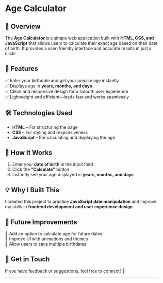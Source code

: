 
# **Age Calculator**  

## **📌 Overview**  
The **Age Calculator** is a simple web application built with **HTML, CSS, and JavaScript** that allows users to calculate their exact age based on their date of birth. It provides a user-friendly interface and accurate results in just a click!  

## **🎯 Features**  
✅ Enter your birthdate and get your precise age instantly  
✅ Displays age in **years, months, and days**  
✅ Clean and responsive design for a smooth user experience  
✅ Lightweight and efficient—loads fast and works seamlessly  

## **🛠️ Technologies Used**  
- **HTML** – For structuring the page  
- **CSS** – For styling and responsiveness  
- **JavaScript** – For calculating and displaying the age  

## **🚀 How It Works**  
1. Enter your **date of birth** in the input field  
2. Click the **"Calculate"** button  
3. Instantly see your age displayed in **years, months, and days**  


## **💡 Why I Built This**  
I created this project to practice **JavaScript date manipulation** and improve my skills in **frontend development and user experience design**.  

## **📌 Future Improvements**  
🔹 Add an option to calculate age for future dates  
🔹 Improve UI with animations and themes  
🔹 Allow users to save multiple birthdates  

## **🎯 Get in Touch**  
If you have feedback or suggestions, feel free to connect! 🚀  

---
